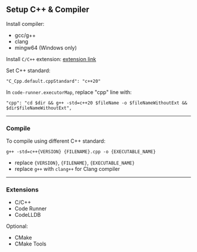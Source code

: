 ## Setup C++ & Compiler

Install compiler:

- gcc/g++
- clang
- mingw64 (Windows only)

Install `C/C++` extension: [extension link](ms-vscode.cpptools)

Set C++ standard:

```
"C_Cpp.default.cppStandard": "c++20"
```

In `code-runner.executorMap`, replace "cpp" line with: 

```
"cpp": "cd $dir && g++ -std=c++20 $fileName -o $fileNameWithoutExt && $dir$fileNameWithoutExt",
```

---

### Compile

To compile using different C++ standard:

```
g++ -std=c++{VERSION} {FILENAME}.cpp -o {EXECUTABLE_NAME}
```

- replace `{VERSION}`, `{FILENAME}`, `{EXECUTABLE_NAME}`
- replace `g++` with `clang++` for Clang compiler

---

### Extensions

- C/C++
- Code Runner
- CodeLLDB

Optional:

- CMake
- CMake Tools
